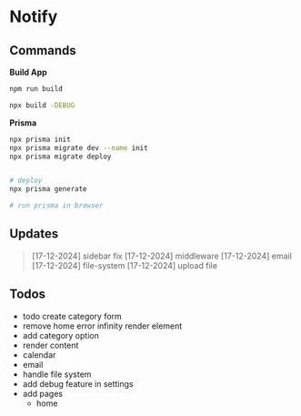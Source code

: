 # Notify

##

## Commands

**Build App**

```sh
npm run build
```

```sh
npx build -DEBUG
```

**Prisma**

```sh
npx prisma init
npx prisma migrate dev --name init
npx prisma migrate deploy


# deploy
npx prisma generate

# run prisma in browser
```

## Updates

> [17-12-2024] sidebar fix 
> [17-12-2024] middleware
> [17-12-2024] email
> [17-12-2024] file-system
> [17-12-2024] upload file


## Todos

- todo create category form
- remove home error infinity render element
- add category option
- render content
- calendar
- email
- handle file system
- add debug feature in settings
- add pages
  - home